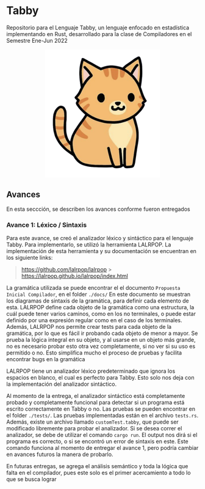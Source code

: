 # Tabby

Repositorio para el Lenguaje Tabby, un lenguaje enfocado en estadística implementando en Rust, desarrollado para la clase de Compiladores en el Semestre Ene-Jun 2022

<p align="center"><img src="./tabby.png" width="300"/></p>

## Avances

En esta seccción, se describen los avances conforme fueron entregados

### Avance 1: Léxico / Sintaxis

Para este avance, se creó el analizador léxico y sintáctico para el lenguaje Tabby. Para implementarlo, se utilizó la herramienta LALRPOP. La implementación de esta herramienta y su documentación se encuentran en los siguiente links:

> https://github.com/lalrpop/lalrpop > https://lalrpop.github.io/lalrpop/index.html

La gramática utilizada se puede encontrar el el documento `Propuesta Inicial Compilador`, en el folder `./docs/`
En este documento se muestran los diagramas de sintaxis de la gramática, para definir cada elemento de esta.
LALRPOP define cada objeto de la gramática como una estructura, la cuál puede tener varios caminos, como en los no terminales, o puede estar definido por una expresión regular como en el caso de los terminales.
Además, LALRPOP nos permite crear tests para cada objeto de la gramática, por lo que es fácil ir probando cada objeto de menor a mayor. Se prueba la lógica integral en su objeto, y al usarse en un objeto más grande, no es necesario probar esto otra vez completamente, si no ver si su uso es permitido o no. Esto simplifica mucho el proceso de pruebas y facilita encontrar bugs en la gramática

LALRPOP tiene un analizador léxico predeterminado que ignora los espacios en blanco, el cual es perfecto para Tabby. Esto solo nos deja con la implementación del analizador sintáctico.

Al momento de la entrega, el analizador sintáctico está completamente probado y completamente funcional para detectar si un programa está escrito correctamente en Tabby o no. Las pruebas se pueden encontrar en el folder `./tests/`. Las pruebas implementadas están en el archivo `tests.rs`. Además, existe un archivo llamado `customTest.tabby`, que puede ser modificado libremente para probar el analizador. Si se desea correr el analizador, se debe de utilizar el comando `cargo run`. El output nos dirá si el programa es correcto, o si se encontró un error de sintaxis en este. Este comando funciona al momento de entregar el avance 1, pero podría cambiar en avances futuros la manera de probarlo.

En futuras entregas, se agrega el análisis semántico y toda la lógica que falta en el compilador, pues este solo es el primer acercamiento a todo lo que se busca lograr
